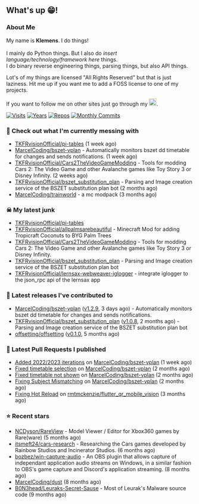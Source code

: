 ## What's up 😁!




### About Me

My name is **Klemens**. I do things!
<br><br>
I mainly do Python things. But I also do *insert language/technology/framework here* things.
<br>
I do binary reverse engineering things, parsing things, but also API things.

Lot's of my things are licensed "All Rights Reserved" but that is just laziness. Hit me up if you want me to add a FOSS license to one of my projects.

If you want to follow me on other sites just go through my [<img alt="linktree" width="20px" src="https://res.cloudinary.com/crunchbase-production/image/upload/c_lpad,f_auto,q_auto:eco,dpr_1/h90nveymaytblh5fldz8" />](https://linktr.ee/tkfrvision).

[![Visits](https://badges.pufler.dev/visits/TKFRvisionOfficial/TKFRvisionOfficial?style=flat-square&color=black&logo=github)](https://github.com/TKFRvisionOfficial)
[![Years](https://badges.pufler.dev/years/TKFRvisionOfficial?style=flat-square&color=black&logo=github)](https://github.com/TKFRvisionOfficial)
[![Repos](https://badges.pufler.dev/repos/TKFRvisionOfficial?style=flat-square&color=black&logo=github)](https://github.com/TKFRvisionOfficial?tab=repositories)
[![Monthly Commits](https://badges.pufler.dev/commits/monthly/TKFRvisionOfficial?style=flat-square&color=black&logo=github)](https://github.com/TKFRvisionOfficial)

### 🥴 Check out what I'm currently messing with

- [TKFRvisionOfficial/pi-tables](https://github.com/TKFRvisionOfficial/pi-tables) (1 week ago)
- [MarcelCoding/bszet-vplan](https://github.com/MarcelCoding/bszet-vplan) - Automatically monitors bszet dd timetable for changes and sends notifications. (1 week ago)
- [TKFRvisionOfficial/Cars2TheVideoGameModding](https://github.com/TKFRvisionOfficial/Cars2TheVideoGameModding) - Tools for modding Cars 2: The Video Game and other Avalanche games like Toy Story 3 or Disney Infinity. (2 weeks ago)
- [TKFRvisionOfficial/bszet_substitution_plan](https://github.com/TKFRvisionOfficial/bszet_substitution_plan) - Parsing and Image creation service of the BSZET substitution plan bot (2 months ago)
- [MarcelCoding/trainworld](https://github.com/MarcelCoding/trainworld) - a mc modpack (3 months ago)

### ☠ My latest junk

- [TKFRvisionOfficial/pi-tables](https://github.com/TKFRvisionOfficial/pi-tables)
- [TKFRvisionOfficial/allpalmsarebeautiful](https://github.com/TKFRvisionOfficial/allpalmsarebeautiful) - Minecraft Mod for adding Tropicraft Coconuts to BYG Palm Trees
- [TKFRvisionOfficial/Cars2TheVideoGameModding](https://github.com/TKFRvisionOfficial/Cars2TheVideoGameModding) - Tools for modding Cars 2: The Video Game and other Avalanche games like Toy Story 3 or Disney Infinity.
- [TKFRvisionOfficial/bszet_substitution_plan](https://github.com/TKFRvisionOfficial/bszet_substitution_plan) - Parsing and Image creation service of the BSZET substitution plan bot
- [TKFRvisionOfficial/lernsax-webweaver-iglogger](https://github.com/TKFRvisionOfficial/lernsax-webweaver-iglogger) - integrate iglogger to the json_rpc api of the lernsax app

### 🔭 Latest releases I've contributed to

- [MarcelCoding/bszet-vplan](https://github.com/MarcelCoding/bszet-vplan) ([v1.2.9](https://github.com/MarcelCoding/bszet-vplan/releases/tag/v1.2.9), 3 days ago) - Automatically monitors bszet dd timetable for changes and sends notifications.
- [TKFRvisionOfficial/bszet_substitution_plan](https://github.com/TKFRvisionOfficial/bszet_substitution_plan) ([v1.0.8](https://github.com/TKFRvisionOfficial/bszet_substitution_plan/releases/tag/v1.0.8), 2 months ago) - Parsing and Image creation service of the BSZET substitution plan bot
- [offsetting/offsetting](https://github.com/offsetting/offsetting) ([v0.1.0](https://github.com/offsetting/offsetting/releases/tag/v0.1.0), 5 months ago)

### 🔨 Latest Pull Requests I published

- [Added 2022/2023 iterations](https://github.com/MarcelCoding/bszet-vplan/pull/136) on [MarcelCoding/bszet-vplan](https://github.com/MarcelCoding/bszet-vplan) (1 week ago)
- [Fixed timetable selection](https://github.com/MarcelCoding/bszet-vplan/pull/134) on [MarcelCoding/bszet-vplan](https://github.com/MarcelCoding/bszet-vplan) (2 months ago)
- [Fixed timetable not shown](https://github.com/MarcelCoding/bszet-vplan/pull/133) on [MarcelCoding/bszet-vplan](https://github.com/MarcelCoding/bszet-vplan) (2 months ago)
- [Fixing Subject Mismatching](https://github.com/MarcelCoding/bszet-vplan/pull/131) on [MarcelCoding/bszet-vplan](https://github.com/MarcelCoding/bszet-vplan) (2 months ago)
- [Fixing Hot Reload](https://github.com/rmtmckenzie/flutter_qr_mobile_vision/pull/202) on [rmtmckenzie/flutter_qr_mobile_vision](https://github.com/rmtmckenzie/flutter_qr_mobile_vision) (3 months ago)

### ⭐ Recent stars

- [NCDyson/RareView](https://github.com/NCDyson/RareView) - Model Viewer / Editor for Xbox360 games by Rare(ware) (5 months ago)
- [itsmeft24/cars-research](https://github.com/itsmeft24/cars-research) - Researching the Cars games developed by Rainbow Studios and Incinerator Studios. (6 months ago)
- [bozbez/win-capture-audio](https://github.com/bozbez/win-capture-audio) - An OBS plugin that allows capture of independant application audio streams on Windows, in a similar fashion to OBS&#39;s game capture and Discord&#39;s application streaming. (8 months ago)
- [MarcelCoding/dust](https://github.com/MarcelCoding/dust) (8 months ago)
- [B0N3head/Leuraks-Secret-Sause](https://github.com/B0N3head/Leuraks-Secret-Sause) - Most of Leurak&#39;s Malware source code (9 months ago)
